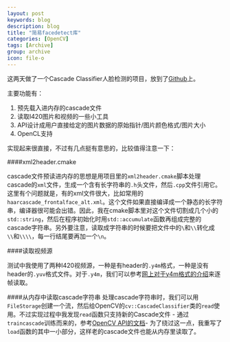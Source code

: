 ```yaml
---
layout: post
keywords: blog
description: blog
title: "简易facedetect库"
categories: [OpenCV]
tags: [Archive]
group: archive
icon: file-o
---
```


这两天做了一个Cascade Classifier人脸检测的项目，放到了[Github][1]上。

主要功能有：

1.  预先载入进内存的cascade文件
2.  读取I420图片和视频的一些小工具
3.  API设计成用户直接给定的图片数据的原始指针/图片颜色格式/图片大小
4.  OpenCL支持


实现起来很直接，不过有几点挺有意思的，比较值得注意一下：

####xml2header.cmake

cascade文件预读进内存的思想是用项目里的`xml2header.cmake`脚本处理cascade的`xml`文件，生成一个含有长字符串的`.h`头文件，然后`.cpp`文件引用它。
这里有个问题就是，有的xml文件很大，比如常用的`haarcascade_frontalface_alt.xml`。这个文件如果直接编译成一个静态的长字符串，编译器很可能会出错。因此，我在cmake脚本里对这个文件切割成几个小的`std::string`，然后在程序初始化时用`std::accumulate`函数再组成完整的cascade字符串。另外要注意，读取成字符串的时候要把文件中的`\`和`\\`转化成`\\`和`\\\\`，每一行结尾要再加一个`\n`。

####读取视频源

测试中我使用了两种I420视频源，一种是有header的`.y4m`格式，一种是没有header的`.yuv`格式文件。对于`.y4m`，我们可以参考[网上对于y4m格式的介绍][3]来逐帧读取。

####从内存中读取cascade字符串
处理cascade字符串时，我们可以用`FileStorage`创建一个流，然后给OpenCV的`cv::CascadeClassifier`类的`read`使用。不过实现过程中我发现`read`函数只支持新的Cascade文件 - 通过`traincascade`训练而来的，参考[OpenCV API的文档][4]- 为了绕过这一点，我重写了`load`函数的其中一小部分，这样老的cascade文件也能从内存里读取了。


[1]: http://pengx17.github.io/facedetect
[2]: https://github.com/pengx17/facedetect/blob/master/script/xml2header.cmake
[3]: http://wiki.multimedia.cx/index.php?title=YUV4MPEG2
[4]: http://docs.opencv.org/modules/objdetect/doc/cascade_classification.html#CascadeClassifier